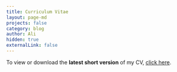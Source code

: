 ```yaml
---
title: Curriculum Vitae
layout: page-md
projects: false
category: blog
author: Ali
hidden: true
externalLink: false
---
```


To view or download the **latest short version** of my CV, [click here](../../assets/files/cv.pdf).

